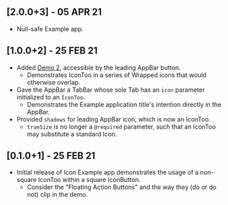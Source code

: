 ## [2.0.0+3] - 05 APR 21

* Null-safe Example app.

## [1.0.0+2] - 25 FEB 21

* Added [Demo 2](https://github.com/Zabadam/icon_too/blob/main/example/lib/main.dart#L114 'AppBar leading icon in Icon Example app'), accessible by the leading AppBar button.
  * Demonstrates IconToo in a series of Wrapped icons that would otherwise overlap.
* Gave the AppBar a TabBar whose sole Tab has an `icon` parameter initialized to an `IconToo`.
  * Demonstrates the Example application title's intention directly in the AppBar.
* Provided `shadows` for leading AppBar icon, which is now an IconToo.
  * `trueSize` is no longer a `@required` parameter, such that an IconToo may substitute a standard Icon.

## [0.1.0+1] - 25 FEB 21

* Initial release of Icon Example app demonstrates the usage of a non-square IconToo within a square IconButton.
  * Consider the "Floating Action Buttons" and the way they (do or do not) clip in the demo.
